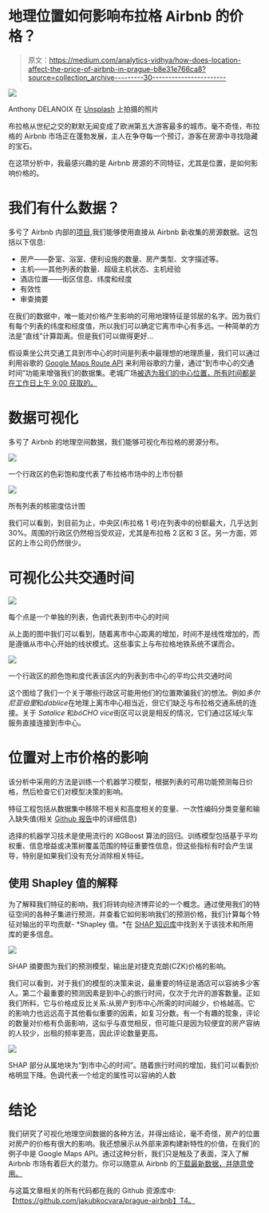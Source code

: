 # 地理位置如何影响布拉格 Airbnb 的价格？

> 原文：<https://medium.com/analytics-vidhya/how-does-location-affect-the-price-of-airbnb-in-prague-b8e31e766ca8?source=collection_archive---------30----------------------->

![](img/c13814c5457ce786dd4ad84676981bcc.png)

Anthony DELANOIX 在 [Unsplash](https://unsplash.com?utm_source=medium&utm_medium=referral) 上拍摄的照片

布拉格从世纪之交的默默无闻变成了欧洲第五大游客最多的城市。毫不奇怪，布拉格的 Airbnb 市场正在蓬勃发展，主人在争夺每一个预订，游客在房源中寻找隐藏的宝石。

在这项分析中，我最感兴趣的是 Airbnb 房源的不同特征，尤其是位置，是如何影响价格的。

# 我们有什么数据？

多亏了 Airbnb 内部的[项目](http://insideairbnb.com/get-the-data.html),我们能够使用直接从 Airbnb 新收集的房源数据。这包括以下信息:

*   房产——卧室、浴室、便利设施的数量、房产类型、文字描述等。
*   主机——其他列表的数量、超级主机状态、主机经验
*   酒店位置——街区信息、纬度和经度
*   有效性
*   审查摘要

在我们的数据中，唯一能对价格产生影响的可用地理特征是邻居的名字。因为我们有每个列表的纬度和经度值，所以我们可以确定它离市中心有多远。一种简单的方法是“直线”计算距离。但是我们可以做得更好…

假设乘坐公共交通工具到市中心的时间是列表中最理想的地理质量，我们可以通过利用谷歌的 [Google Maps Route API](https://cloud.google.com/maps-platform/routes) 来利用谷歌的力量，通过“到市中心的交通时间”功能来增强我们的数据集。老城广场[被选为我们的中心位置，所有时间都是在工作日上午 9:00 获取的。](https://goo.gl/maps/faDAmiJgMgtiavXz8)

# 数据可视化

多亏了 Airbnb 的地理空间数据，我们能够可视化布拉格的房源分布。

![](img/8f39e582146e9184420f46335af9e41e.png)

一个行政区的色彩饱和度代表了布拉格市场中的上市份额

![](img/261b17bf23159dde01a33f23bd9df196.png)

所有列表的核密度估计图

我们可以看到，到目前为止，中央区(布拉格 1 号)在列表中的份额最大，几乎达到 30%。周围的行政区仍然相当受欢迎，尤其是布拉格 2 区和 3 区。另一方面，郊区的上市公司仍然很少。

# 可视化公共交通时间

![](img/39e583e0f775b8cb75fa69b662b8dfe0.png)

每个点是一个单独的列表，色调代表到市中心的时间

从上面的图中我们可以看到，随着离市中心距离的增加，时间不是线性增加的，而是遵循从市中心开始的线状模式。这些事实上与布拉格地铁系统不谋而合。

![](img/623f4f5af26ce6d853ccc86ed5ae7534.png)

一个行政区的颜色饱和度代表该区内的列表到市中心的平均公共交通时间

这个图给了我们一个关于哪些行政区可能用他们的位置欺骗我们的想法。例如*多尔尼亚伯里*和*ďáblice*在地理上离市中心相当近，但它们缺乏与布拉格交通系统的连接。关于 *Satalice* 和*bóCHO vice*街区可以说是相反的情况，它们通过区域火车服务直接连接到市中心。

# 位置对上市价格的影响

该分析中采用的方法是训练一个机器学习模型，根据列表的可用功能预测每日价格，然后检查它们对模型决策的影响。

特征工程包括从数据集中移除不相关和高度相关的变量、一次性编码分类变量和输入缺失值(相关 [Github 报告](https://github.com/jakubkocvara/prague-airbnb)中的详细信息)

选择的机器学习技术是使用流行的 XGBoost 算法的回归。训练模型包括基于平均权重、信息增益或决策树覆盖范围的特征重要性信息，但这些指标有时会产生误导，特别是如果我们没有充分消除相关特征。

## 使用 Shapley 值的解释

为了解释我们特征的影响，我们将转向经济博弈论的一个概念。通过使用我们的特征空间的各种子集进行预测，并查看它如何影响我们的预测价格，我们计算每个特征对输出的平均贡献- *Shapley 值。*在 [SHAP 知识库](https://github.com/slundberg/shap)中找到关于该技术和所用库的更多信息。

![](img/7914525d6a4d135f60e55e2a931ce9bf.png)

SHAP 摘要图为我们的预测模型，输出是对捷克克朗(CZK)价格的影响。

我们可以看到，对于我们的模型的决策来说，最重要的特征是酒店可以容纳多少客人。第二个最重要的预测因素是到中心的旅行时间，仅次于允许的游客数量。正如我们所料，它与价格成反比关系:从房产到市中心所需的时间越少，价格越高。它的影响力也远远高于其他看似重要的因素，如复习分数。有一个有趣的现象，评论的数量对价格有负面影响，这似乎与直觉相反，但可能只是因为较便宜的房产容纳的人较少，出租的频率更高，因此评论数量更高。

![](img/2533f89c4e63ad25dfc6f4ea0d2d4faf.png)

SHAP 部分从属地块为“到市中心的时间”。随着旅行时间的增加，我们可以看到价格明显下降。色调代表一个给定的属性可以容纳的人数

# 结论

我们研究了可视化地理空间数据的各种方法，并得出结论，毫不奇怪，房产的位置对房产的价格有很大的影响。我还想展示从外部来源构建新特性的价值，在我们的例子中是 Google Maps API。通过这种分析，我们只是触及了表面，深入了解 Airbnb 市场有着巨大的潜力。你可以随意从 Airbnb 的[下载最新数据，并随意使用。](http://insideairbnb.com/get-the-data.html)

与这篇文章相关的所有代码都在我的 Github 资源库中:【https://github.com/jakubkocvara/prague-airbnb】T4。